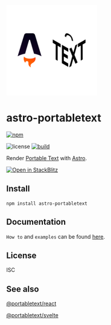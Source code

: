 <div>
  <img src="https://raw.githubusercontent.com/theisel/astro-portabletext/main/logo.svg" width="240" alt="astro-portabletext logo">
</div>

# astro-portabletext

[![npm](https://img.shields.io/npm/v/astro-portabletext?style=flat-square)](https://www.npmjs.com/package/astro-portabletext)

![license](https://img.shields.io/npm/l/astro-portabletext?style=flat-square)
[![build](https://img.shields.io/github/actions/workflow/status/theisel/astro-portabletext/ci.yml?style=flat-square)](https://github.com/theisel/astro-portabletext/actions/workflows/ci.yml)

Render [Portable Text](https://portabletext.org/) with [Astro](https://astro.build/).

[![Open in StackBlitz](https://developer.stackblitz.com/img/open_in_stackblitz.svg)](https://stackblitz.com/github/theisel/astro-portabletext/tree/main/demo)

## Install

```
npm install astro-portabletext
```

## Documentation

`How to` and `examples` can be found [here](astro-portabletext/README.md "astro-portabletext documentation").

## License

ISC

## See also

[@portabletext/react](https://github.com/portabletext/react-portabletext)

[@portabletext/svelte](https://github.com/portabletext/svelte-portabletext)

